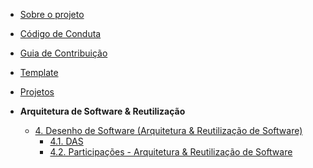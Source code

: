 <!-- docs/_sidebar.md -->

- [Sobre o projeto](/)
- [Código de Conduta](/CodigoConduta.md)
- [Guia de Contribuição](/GuiaContribuicao.md)
- [Template](/Template.md)
- [Projetos](/Projeto/Projeto.md)

- **Arquitetura de Software & Reutilização**
  - [4. Desenho de Software (Arquitetura & Reutilização de Software)](/ArquiteturaReutilizacao/4.ArquiteturaReutilizacao.md)
    - [4.1. DAS](/docs/ArquiteturaReutilizacao/4.1.DAS.md)
    - [4.2. Participações - Arquitetura & Reutilização de Software](/ArquiteturaReutilizacao/4.2.ParticipacoesArqReutilizacao.md)
